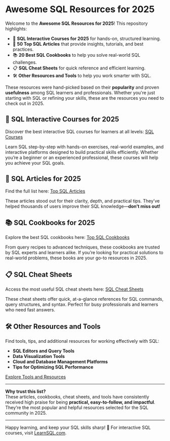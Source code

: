 
# Awesome SQL Resources for 2025  

Welcome to the **Awesome SQL Resources for 2025**! This repository highlights:  
- 💼 **SQL Interactive Courses for 2025** for hands-on, structured learning.  
- 📝 **50 Top SQL Articles** that provide insights, tutorials, and best practices.  
- 📚 **20 Best SQL Cookbooks** to help you solve real-world SQL challenges.  
- 📋 **SQL Cheat Sheets** for quick reference and efficient learning.  
- 🛠️ **Other Resources and Tools** to help you work smarter with SQL.  

These resources were hand-picked based on their **popularity** and proven **usefulness** among SQL learners and professionals. Whether you're just starting with SQL or refining your skills, these are the resources you need to check out in 2025.  

## 💼 SQL Interactive Courses for 2025  
Discover the best interactive SQL courses for learners at all levels: [SQL Courses](sql-courses-2025.md)  

Learn SQL step-by-step with hands-on exercises, real-world examples, and interactive platforms designed to build practical skills efficiently. Whether you’re a beginner or an experienced professional, these courses will help you achieve your SQL goals.  

## 📖 SQL Articles for 2025  
Find the full list here: [Top SQL Articles](sql-articles-2025.md)  

These articles stood out for their clarity, depth, and practical tips. They’ve helped thousands of users improve their SQL knowledge—**don’t miss out!**  

## 📚 SQL Cookbooks for 2025  
Explore the best SQL cookbooks here: [Top SQL Cookbooks](sql-cookbooks-2025.md)  

From query recipes to advanced techniques, these cookbooks are trusted by SQL experts and learners alike. If you’re looking for practical solutions to real-world problems, these books are your go-to resources in 2025.  

## 📋 SQL Cheat Sheets  
Access the most useful SQL cheat sheets here: [SQL Cheat Sheets](sql-cheat-sheets-2025.md)  

These cheat sheets offer quick, at-a-glance references for SQL commands, query structures, and syntax. Perfect for busy professionals and learners who need fast answers.  

## 🛠️ Other Resources and Tools  
Find tools, tips, and additional resources for working effectively with SQL:  
- **SQL Editors and Query Tools**  
- **Data Visualization Tools**  
- **Cloud and Database Management Platforms**  
- **Tips for Optimizing SQL Performance**  

[Explore Tools and Resources](other-resources-and-tools.md)  

---

**Why trust this list?**  
These articles, cookbooks, cheat sheets, and tools have consistently received high praise for being **practical, easy-to-follow, and impactful**. They’re the most popular and helpful resources selected for the SQL community in 2025.  

---

Happy learning, and keep your SQL skills sharp! 🚀 For interactive SQL courses, visit [LearnSQL.com](https://learnsql.com).
